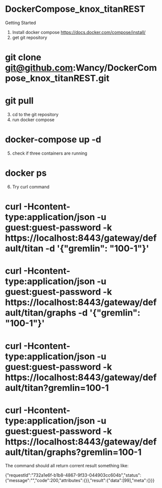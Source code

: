 # DockerCompose_knox_titanREST
Getting Started
1. Install docker compose https://docs.docker.com/compose/install/
2. get git repository
# git clone git@github.com:Wancy/DockerCompose_knox_titanREST.git
# git pull
3. cd to the git repository
4. run docker compose
# docker-compose up -d
5. check if three containers are running
# docker ps

6. Try curl command

# curl  -Hcontent-type:application/json -u guest:guest-password -k  https://localhost:8443/gateway/default/titan -d '{"gremlin": "100-1"}'

# curl  -Hcontent-type:application/json -u guest:guest-password -k  https://localhost:8443/gateway/default/titan/graphs -d '{"gremlin": "100-1"}'

# curl  -Hcontent-type:application/json -u guest:guest-password -k  https://localhost:8443/gateway/default/titan?gremlin=100-1

# curl  -Hcontent-type:application/json -u guest:guest-password -k  https://localhost:8443/gateway/default/titan/graphs?gremlin=100-1

The command should all return corrent result something like:

{"requestId":"732a1e6f-b1b8-4867-9f33-044903cc604b","status":{"message":"","code":200,"attributes":{}},"result":{"data":[99],"meta":{}}}



